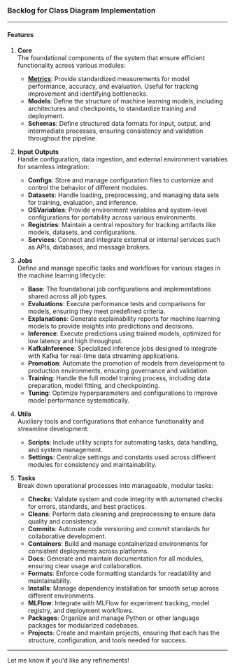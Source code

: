 ### Backlog for Class Diagram Implementation


---

#### **Features**

1. **Core**  
   The foundational components of the system that ensure efficient functionality across various modules:  
   - **[Metrics](Metrics_storie.md)**: Provide standardized measurements for model performance, accuracy, and evaluation. Useful for tracking improvement and identifying bottlenecks.  
   - **Models**: Define the structure of machine learning models, including architectures and checkpoints, to standardize training and deployment.  
   - **Schemas**: Define structured data formats for input, output, and intermediate processes, ensuring consistency and validation throughout the pipeline.  

2. **Input Outputs**  
   Handle configuration, data ingestion, and external environment variables for seamless integration:  
   - **Configs**: Store and manage configuration files to customize and control the behavior of different modules.  
   - **Datasets**: Handle loading, preprocessing, and managing data sets for training, evaluation, and inference.  
   - **OSVariables**: Provide environment variables and system-level configurations for portability across various environments.  
   - **Registries**: Maintain a central repository for tracking artifacts like models, datasets, and configurations.  
   - **Services**: Connect and integrate external or internal services such as APIs, databases, and message brokers.  

3. **Jobs**  
   Define and manage specific tasks and workflows for various stages in the machine learning lifecycle:  
   - **Base**: The foundational job configurations and implementations shared across all job types.  
   - **Evaluations**: Execute performance tests and comparisons for models, ensuring they meet predefined criteria.  
   - **Explanations**: Generate explainability reports for machine learning models to provide insights into predictions and decisions.  
   - **Inference**: Execute predictions using trained models, optimized for low latency and high throughput.  
   - **KafkaInference**: Specialized inference jobs designed to integrate with Kafka for real-time data streaming applications.  
   - **Promotion**: Automate the promotion of models from development to production environments, ensuring governance and validation.  
   - **Training**: Handle the full model training process, including data preparation, model fitting, and checkpointing.  
   - **Tuning**: Optimize hyperparameters and configurations to improve model performance systematically.  

4. **Utils**  
   Auxiliary tools and configurations that enhance functionality and streamline development:  
   - **Scripts**: Include utility scripts for automating tasks, data handling, and system management.  
   - **Settings**: Centralize settings and constants used across different modules for consistency and maintainability.  

5. **Tasks**  
   Break down operational processes into manageable, modular tasks:  
   - **Checks**: Validate system and code integrity with automated checks for errors, standards, and best practices.  
   - **Cleans**: Perform data cleaning and preprocessing to ensure data quality and consistency.  
   - **Commits**: Automate code versioning and commit standards for collaborative development.  
   - **Containers**: Build and manage containerized environments for consistent deployments across platforms.  
   - **Docs**: Generate and maintain documentation for all modules, ensuring clear usage and collaboration.  
   - **Formats**: Enforce code formatting standards for readability and maintainability.  
   - **Installs**: Manage dependency installation for smooth setup across different environments.  
   - **MLFlow**: Integrate with MLFlow for experiment tracking, model registry, and deployment workflows.  
   - **Packages**: Organize and manage Python or other language packages for modularized codebases.  
   - **Projects**: Create and maintain projects, ensuring that each has the structure, configuration, and tools needed for success.  

--- 

Let me know if you'd like any refinements!
